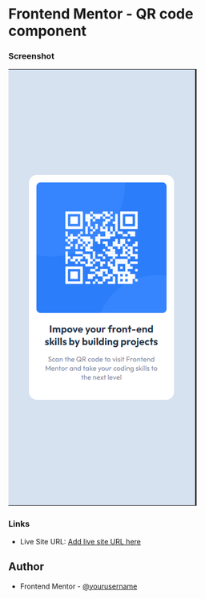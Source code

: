 # Frontend Mentor - QR code component


### Screenshot

![](/images/Captura.png)

### Links

- Live Site URL: [Add live site URL here](https://storied-scone-b75b2f.netlify.app/)


## Author

- Frontend Mentor - [@yourusername](https://www.frontendmentor.io/profile/Eduardo347387)
